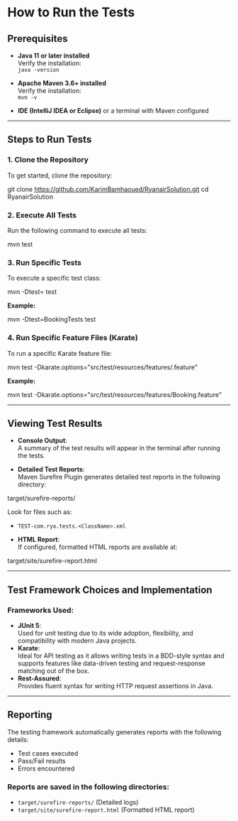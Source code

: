 



# How to Run the Tests

## Prerequisites

- **Java 11 or later installed**  
  Verify the installation:  
  `java -version`

- **Apache Maven 3.6+ installed**  
  Verify the installation:  
  `mvn -v`

- **IDE (IntelliJ IDEA or Eclipse)** or a terminal with Maven configured

---

## Steps to Run Tests

### 1. Clone the Repository

To get started, clone the repository:

git clone https://github.com/KarimBamhaoued/RyanairSolution.git cd RyanairSolution




### 2. Execute All Tests

Run the following command to execute all tests:

mvn test


### 3. Run Specific Tests

To execute a specific test class:

mvn -Dtest=<TestClassName> test


**Example:**

mvn -Dtest=BookingTests test


### 4. Run Specific Feature Files (Karate)

To run a specific Karate feature file:

mvn test -Dkarate.options="src/test/resources/features/<FeatureFileName>.feature"



**Example:**

mvn test -Dkarate.options="src/test/resources/features/Booking.feature"


---

## Viewing Test Results

- **Console Output**:  
  A summary of the test results will appear in the terminal after running the tests.

- **Detailed Test Reports**:  
  Maven Surefire Plugin generates detailed test reports in the following directory:  

target/surefire-reports/


Look for files such as:
- `TEST-com.rya.tests.<ClassName>.xml`

- **HTML Report**:  
If configured, formatted HTML reports are available at:  


target/site/surefire-report.html


---

## Test Framework Choices and Implementation

### Frameworks Used:
- **JUnit 5**:  
Used for unit testing due to its wide adoption, flexibility, and compatibility with modern Java projects.
- **Karate**:  
Ideal for API testing as it allows writing tests in a BDD-style syntax and supports features like data-driven testing and request-response matching out of the box.
- **Rest-Assured**:  
Provides fluent syntax for writing HTTP request assertions in Java.

---

## Reporting

The testing framework automatically generates reports with the following details:
- Test cases executed
- Pass/Fail results
- Errors encountered

### Reports are saved in the following directories:
- `target/surefire-reports/` (Detailed logs)
- `target/site/surefire-report.html` (Formatted HTML report)








